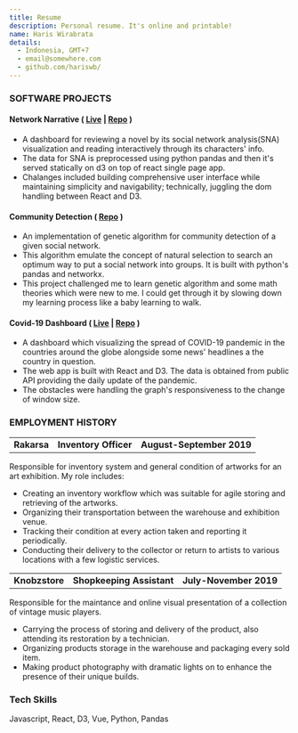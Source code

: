 ```yaml
---
title: Resume
description: Personal resume. It's online and printable!
name: Haris Wirabrata
details:
  - Indonesia, GMT+7
  - email@somewhere.com
  - github.com/hariswb/
---
```

### SOFTWARE PROJECTS


#### Network Narrative  ( [Live](https://www.hariswb.com/networknarrative/) | [Repo](https://github.com/hariswb/networknarrative) ) 

- A dashboard for reviewing a novel by its social network analysis(SNA) visualization and reading interactively through its characters' info.
- The data for SNA is preprocessed using python pandas and then it's served statically on d3 on top of react single page app.
- Chalanges included building comprehensive user interface while maintaining simplicity and navigability; technically, juggling the dom handling between React and D3.

#### Community Detection  ( [Repo](https://github.com/hariswb/ga-community-detection) )
- An implementation of genetic algorithm for community detection of a given social network.
- This algorithm emulate the concept of natural selection to search an optimum way to put a social network into groups. It is built with python's pandas and networkx.
- This project challenged me to learn genetic algorithm and some math theories which were new to me. I could get through it by slowing down my learning process like a baby learning to walk.
 
#### Covid-19 Dashboard  ( [Live](https://www.hariswb.com/covid19/) | [Repo](https://github.com/hariswb/covid19) ) 
- A dashboard which visualizing the spread of COVID-19 pandemic in the countries around the globe alongside some news' headlines a the country in question.  
- The web app is built with React and D3. The data is obtained from public API providing the daily update of the pandemic.
- The obstacles were handling the graph's responsiveness to the change of window size.

### EMPLOYMENT HISTORY

|  |  | |
| :----------- | :----: |----: |
| **Rakarsa** | **Inventory Officer** | **August-September 2019** |

Responsible for inventory system and general condition of artworks for an art exhibition. My role includes:
- Creating an inventory workflow which was suitable for agile storing and retrieving of the artworks.  
- Organizing their transportation between the warehouse and exhibition venue. 
- Tracking their condition at every action taken and reporting it periodically. 
- Conducting their delivery to the collector or return to artists to various locations with a few logistic services.

|  |  | |
| :----------- | :----: |----: |
| **Knobzstore** | **Shopkeeping Assistant** |**July-November 2019** |

Responsible for the maintance and online visual presentation of a collection of vintage music players.
- Carrying the process of storing and delivery of the product, also attending its restoration by a technician.
- Organizing products storage in the warehouse and packaging every sold item.
- Making product photography with dramatic lights on to enhance the presence of their unique builds.

### Tech Skills
Javascript, React, D3, Vue, Python, Pandas  